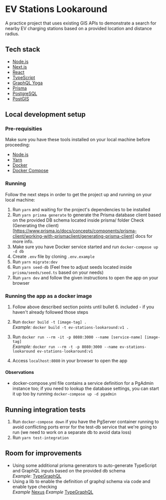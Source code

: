 # EV Stations Lookaround

A practice project that uses existing GIS APIs to demonstrate a search for nearby EV charging stations based on a provided location and distance radius.

## Tech stack

- [Node.js](https://nodejs.org/)
- [Next.js](https://nextjs.org/)
- [React](https://reactjs.org/)
- [TypeScript](https://www.typescriptlang.org/)
- [GraphQL Yoga](https://the-guild.dev/graphql/yoga-server)
- [Prisma](https://www.prisma.io/)
- [PostgreSQL](https://www.postgresql.org/)
- [PostGIS](https://postgis.net/)

## Local development setup

### Pre-requisities

Make sure you have these tools installed on your local machine before proceeding:

- [Node.js](https://nodejs.org/en/)
- [Yarn](https://yarnpkg.com/getting-started/install)
- [Docker](https://docs.docker.com/get-docker/)
- [Docker Compose](https://docs.docker.com/compose/)

### Running

Follow the next steps in order to get the project up and running on your local machine:

1. Run `yarn` and waiting for the project's dependencies to be installed
2. Run `yarn prisma generate` to generate the Prisma database client based on the provided DB schema located inside prisma/ folder
   Check (Generating the client)[https://www.prisma.io/docs/concepts/components/prisma-client/working-with-prismaclient/generating-prisma-client] docs for more info.
3. Make sure you have Docker service started and run `docker-compose up -d db`
4. Create `.env` file by cloning `.env.example`
5. Run `yarn migrate:dev`
6. Run `yarn seed-db` (Feel free to adjust seeds located inside `prisma/seeds/seed.ts` based on your needs)
7. Run `yarn dev` and follow the given instructions to open the app on your browser

### Running the app as a docker image

1. Follow above described section points until bullet 6. included - if you haven't already followed those steps

2. Run `docker build -t [image-tag] .` \
   _Example:_ `docker build -t ev-stations-lookaround:v1 .`

3. Run `docker run --rm -it -p 8080:3000 --name [service-name] [image-tag]` \
   _Example:_ `docker run --rm -t -p 8080:3000 --name ev-stations-lookaround ev-stations-lookaround:v1`

4. Access `localhost:8080` in your browser to open the app

#### Observations

- docker-compose.yml file contains a service definition for a PgAdmin instance too; if you need to lookup the database settings, you can start it up too by running `docker-compose up -d pgadmin`

## Running integration tests

1. Run `docker-compose down` if you have the PgServer container running to avoid conflicting ports error for the test-db service that we're going to run (we need to work on a separate db to avoid data loss)
2. Run `yarn test-integration`

## Room for improvements

- Using some additional prisma generators to auto-generate TypeScript and GraphQL inputs based on the provided db schema \
_Example_: [TypeGraphQL](https://typegraphql.com/docs/prisma.html)
- Using a lib to enable the definition of graphql schema via code and enable type checking \
_Example_ [Nexus](https://nexusjs.org/)
_Example_ [TypeGraphQL](https://typegraphql.com/)